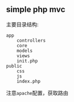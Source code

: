 ## simple php mvc

主要目录结构:

    app
        controllers
        core
        models
        views
        init.php
    public
        css
        js
        index.php

注意`apache`配置，获取路由
